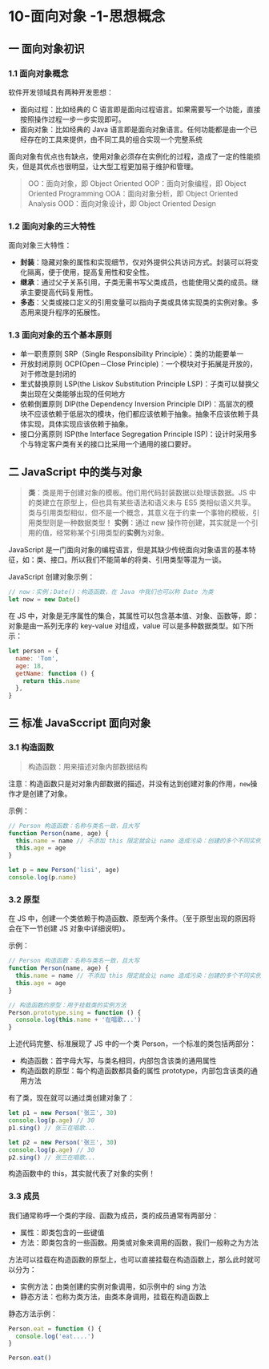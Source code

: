 # 10-面向对象 -1-思想概念

## 一 面向对象初识

### 1.1 面向对象概念

软件开发领域具有两种开发思想：

- 面向过程：比如经典的 C 语言即是面向过程语言。如果需要写一个功能，直接按照操作过程一步一步实现即可。
- 面向对象：比如经典的 Java 语言即是面向对象语言。任何功能都是由一个已经存在的工具来提供，由不同工具的组合实现一个完整系统

面向对象有优点也有缺点，使用对象必须存在实例化的过程，造成了一定的性能损失，但是其优点也很明显，让大型工程更加易于维护和管理。

> OO：面向对象，即 Object Oriented
> OOP：面向对象编程，即 Object Oriented Programming
> OOA：面向对象分析，即 Object Oriented Analysis
> OOD：面向对象设计，即 Object Oriented Design

### 1.2 面向对象的三大特性

面向对象三大特性：

- **封装**：隐藏对象的属性和实现细节，仅对外提供公共访问方式。封装可以将变化隔离，便于使用，提高复用性和安全性。
- **继承**：通过父子关系引用，子类无需书写父类成员，也能使用父类的成员。继承主要提高代码复用性。
- **多态**：父类或接口定义的引用变量可以指向子类或具体实现类的实例对象。多态用来提升程序的拓展性。

### 1.3 面向对象的五个基本原则

- 单一职责原则 SRP（Single Responsibility Principle）：类的功能要单一
- 开放封闭原则 OCP(Open－Close Principle)：一个模块对于拓展是开放的，对于修改是封闭的
- 里式替换原则 LSP(the Liskov Substitution Principle LSP)：子类可以替换父类出现在父类能够出现的任何地方
- 依赖倒置原则 DIP(the Dependency Inversion Principle DIP)：高层次的模块不应该依赖于低层次的模块，他们都应该依赖于抽象。抽象不应该依赖于具体实现，具体实现应该依赖于抽象。
- 接口分离原则 ISP(the Interface Segregation Principle ISP)：设计时采用多个与特定客户类有关的接口比采用一个通用的接口要好。

## 二 JavaScript 中的类与对象

> **类**：类是用于创建对象的模板。他们用代码封装数据以处理该数据。JS 中的类建立在原型上，但也具有某些语法和语义未与 ES5 类相似语义共享。类与引用类型相似，但不是一个概念，其意义在于约束一个事物的模板，引用类型则是一种数据类型！
> **实例**：通过 new 操作符创建，其实就是一个引用的值，经常称某个引用类型的**实例**为对象。

JavaScript 是一门面向对象的编程语言，但是其缺少传统面向对象语言的基本特征，如：类、接口。所以我们不能简单的将类、引用类型等混为一谈。

JavaScript 创建对象示例：

```js
// now：实例；Date()：构造函数，在 Java 中我们也可以称 Date 为类
let now = new Date()
```

在 JS 中，对象是无序属性的集合，其属性可以包含基本值、对象、函数等，即：对象是由一系列无序的 key-value 对组成，value 可以是多种数据类型。如下所示：

```js
let person = {
  name: 'Tom',
  age: 18,
  getName: function () {
    return this.name
  },
}
```

## 三 标准 JavaSccript 面向对象

### 3.1 构造函数

> 构造函数：用来描述对象内部数据结构

注意：构造函数只是对对象内部数据的描述，并没有达到创建对象的作用，`new`操作才是创建了对象。

示例：

```js
// Person 构造函数：名称与类名一致，且大写
function Person(name, age) {
  this.name = name // 不添加 this 限定就会让 name 造成污染：创建的多个不同实例，其 name 都一样
  this.age = age
}

let p = new Person('lisi', age)
console.log(p.name)
```

### 3.2 原型

在 JS 中，创建一个类依赖于构造函数、原型两个条件。（至于原型出现的原因将会在下一节创建 JS 对象中详细说明）。

示例：

```js
// Person 构造函数：名称与类名一致，且大写
function Person(name, age) {
  this.name = name // 不添加 this 限定就会让 name 造成污染：创建的多个不同实例，其 name 都一样
  this.age = age
}

// 构造函数的原型：用于挂载类的实例方法
Person.prototype.sing = function () {
  console.log(this.name + '在唱歌...')
}
```

上述代码完整、标准展现了 JS 中的一个类 Person，一个标准的类包括两部分：

- 构造函数：首字母大写，与类名相同，内部包含该类的通用属性
- 构造函数的原型：每个构造函数都具备的属性 prototype，内部包含该类的通用方法

有了类，现在就可以通过类创建对象了：

```js
let p1 = new Person('张三', 30)
console.log(p.age) // 30
p1.sing() // 张三在唱歌...

let p2 = new Person('张三', 30)
console.log(p.age) // 30
p2.sing() // 张三在唱歌...
```

构造函数中的 this，其实就代表了对象的实例！

### 3.3 成员

我们通常称呼一个类的字段、函数为成员，类的成员通常有两部分：

- 属性：即类包含的一些键值
- 方法：即类包含的一些函数。用类或对象来调用的函数，我们一般称之为方法

方法可以挂载在构造函数的原型上，也可以直接挂载在构造函数上，那么此时就可以分为：

- 实例方法：由类创建的实例对象调用，如示例中的 sing 方法
- 静态方法：也称为类方法，由类本身调用，挂载在构造函数上

静态方法示例：

```js
Person.eat = function () {
  console.log('eat....')
}

Person.eat()
```
